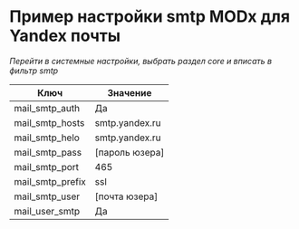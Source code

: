 # Пример настройки smtp MODx для Yandex почты

*Перейти в системные настройки, выбрать раздел core и вписать в фильтр smtp*


Ключ |  Значение 
------------- | -------------
mail_smtp_auth | Да
mail_smtp_hosts | smtp.yandex.ru
mail_smtp_helo | smtp.yandex.ru
mail_smtp_pass | [пароль юзера]
mail_smtp_port | 465
mail_smtp_prefix | ssl
mail_smtp_user | [почта юзера]
mail_user_smtp | Да